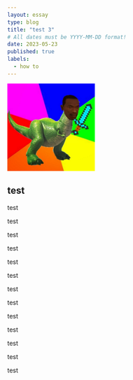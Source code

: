 ```yaml
---
layout: essay
type: blog
title: "test 3"
# All dates must be YYYY-MM-DD format!
date: 2023-05-23
published: true
labels:
  - how to
---
```


<img width="200px" class="rounded float-start pe-4" src="../img/test/AAAA.jpg">

## test

test

test

test

test

test

test

test

test

test

test

test

test

test